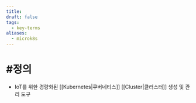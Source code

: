 ```yaml
---
title: 
draft: false
tags:
  - key-terms
aliases:
  - microk8s
---
```

# #정의
- IoT를 위한 경량화된 [[Kubernetes|쿠버네티스]] [[Cluster|클러스터]] 생성 및 관리 도구 

